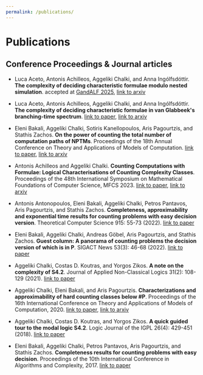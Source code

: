 ```yaml
---
permalink: /publications/
---
```


<h1> Publications </h1>

<h2> Conference Proceedings & Journal articles </h2>

- Luca Aceto, Antonis Achilleos, Aggeliki Chalki, and Anna Ingólfsdóttir. **The complexity of deciding characteristic
formulae modulo nested simulation**.  accepted at <A href="https://gandalfsymposium.github.io/2025/">GandALF 2025</A>, <A href="https://arxiv.org/abs/2505.22277">link to arxiv</A>

- Luca Aceto, Antonis Achilleos, Aggeliki Chalki, and Anna Ingólfsdóttir. **The complexity of deciding characteristic formulae in van Glabbeek's branching-time spectrum**. <A href="https://doi.org/10.4230/LIPIcs.CSL.2025.26">link to paper</A>, <A href="https://arxiv.org/abs/2405.13697">link to arxiv</A>

- Eleni Bakali, Aggeliki Chalki, Sotiris Kanellopoulos, Aris Pagourtzis, and Stathis Zachos. **On the power of counting the total number of computation paths of NPTMs**. Proceedings of the 18th Annual Conference on Theory and Applications of Models of Computation. <A href="https://link.springer.com/chapter/10.1007/978-981-97-2340-9_18">link to paper</A>, <A href="https://arxiv.org/abs/2306.11614">link to arxiv</A>

- Antonis Achilleos and Aggeliki Chalki. **Counting Computations with Formulae: Logical Characterisations of Counting Complexity Classes**. Proceedings of the 48th International Symposium on Mathematical Foundations of Computer Science, MFCS 2023. <A href="https://drops.dagstuhl.de/opus/volltexte/2023/18541/pdf/LIPIcs-MFCS-2023-7.pdf">link to paper</A>, <A href="https://arxiv.org/abs/2304.10334">link to arxiv</A>

- Antonis Antonopoulos, Eleni Bakali, Aggeliki Chalki, Petros Pantavos, Aris Pagourtzis, and Stathis Zachos. **Completeness, approximability and exponential time results for counting problems with easy decision version**. Theoretical Computer Science 915: 55-73 (2022). <A href="https://www.sciencedirect.com/science/article/pii/S0304397522001256?via%3Dihub">link to paper</A>

-	Eleni Bakali, Aggeliki Chalki, Andreas Göbel, Aris Pagourtzis, and Stathis Zachos. **Guest column: A panorama of counting problems the decision version of which is in P**. SIGACT News 53(3): 46-68 (2022). <A href="https://dl.acm.org/doi/10.1145/3561064.3561072">link to paper</A>

- Aggeliki Chalki, Costas D. Koutras, and Yorgos Zikos. **A note on the complexity of S4.2**. Journal of Applied Non-Classical Logics 31(2): 108-129 (2021). <A href="https://www.tandfonline.com/doi/abs/10.1080/11663081.2021.1901560?journalCode=tncl20">link to paper</A>

- Aggeliki Chalki, Eleni Bakali, and Aris Pagourtzis. **Characterizations and approximability of hard counting classes below #P**. Proceedings of the 16th International
Conference on Theory and Applications of Models of Computation, 2020. <A href="https://link.springer.com/chapter/10.1007/978-3-030-59267-7_22#main-content">link to paper</A>, <A href="https://arxiv.org/abs/2003.02524">link to arxiv</A>

- Aggeliki Chalki, Costas D. Koutras, and Yorgos Zikos. **A quick guided tour to the modal logic S4.2**. Logic Journal of the IGPL 26(4): 429-451 (2018). <A href="https://academic.oup.com/jigpal/article-abstract/26/4/429/4965773?redirectedFrom=fulltext&login=false">link to paper</A>

- Eleni Bakali, Aggeliki Chalki, Petros Pantavos, Aris Pagourtzis, and Stathis Zachos. **Completeness results for counting problems with easy decision**. Proceedings of the  10th International Conference in Algorithms and Complexity, 2017. <A href="https://link.springer.com/chapter/10.1007/978-3-319-57586-5_6">link to paper</A>









